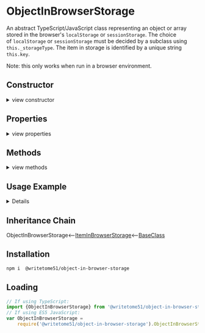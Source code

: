 # ObjectInBrowserStorage

An abstract TypeScript/JavaScript class representing an object or array  
stored in the browser's `localStorage` or `sessionStorage`. The choice  
of `localStorage` or `sessionStorage` must be decided by a subclass using  
`this._storageType`. The item in storage is identified by a unique string  
`this.key`.

Note: this only works when run in a browser environment.

## Constructor

<details>
<summary>view constructor</summary>

```ts
constructor(
    key? = ''  // gets assigned to this.key
)
```
</details>


## Properties
<details>
<summary>view properties</summary>

```ts
key: string // the unique ID for the stored object or array.

protected  _storageType: sessionStorage | localStorage
    
className: string // read-only
```
</details>


## Methods
<details>
<summary>view methods</summary>

```ts
set(value: Object | any[]): void
    // Saves item `value` in storage.  Replaces previous value, if any.

get(): Object | any[]
    // Returns the stored object or array.

getAsJSON(): string
    // Returns stored object or array as JSON.

modify(changes: Object | any[]): void
    // `changes` does not replace the current value.  It is merged into the current value.

remove(): void
    // After calling this, both the key and value are no longer in
    // storage.  You can store the item again by calling this.set(value)
```
The methods below are not important to know about in order to use this  
class.  They're inherited from [BaseClass](https://github.com/writetome51/typescript-base-class#baseclass) .
```
protected   _createGetterAndOrSetterForEach(
		propertyNames: string[],
		configuration: IGetterSetterConfiguration
	   ) : void
    /*********************
    Use this method when you have a bunch of properties that need getter and/or 
    setter functions that all do the same thing. You pass in an array of string 
    names of those properties, and the method attaches the same getter and/or 
    setter function to each property.
    IGetterSetterConfiguration is this object:
    {
        get_setterFunction?: (
             propertyName: string, index?: number, propertyNames?: string[]
        ) => Function,
	    // get_setterFunction takes the property name as first argument and 
	    // returns the setter function.  The setter function must take one 
	    // parameter and return void.
	    
        get_getterFunction?: (
             propertyName: string, index?: number, propertyNames?: string[]
        ) => Function
	    // get_getterFunction takes the property name as first argument and 
	    // returns the getter function.  The getter function must return something.
    }
    *********************/ 
	   
	   
protected   _returnThis_after(voidExpression: any) : this
    // voidExpression is executed, then function returns this.
    // Even if voidExpression returns something, the returned data isn't used.


protected   _errorIfPropertyHasNoValue(
                property: string, // can contain dot-notation, i.e., 'property.subproperty'
                propertyNameInError? = ''
            ) : void
    // If value of this[property] is undefined or null, it triggers fatal error:
    // `The property "${propertyNameInError}" has no value.`
```
</details>


## Usage Example
<details>

```
export class ObjectInLocalStorage extends ObjectInBrowserStorage {

    constructor(
        key = '',
        value: Object | any[] = {}
    ) {
        super(key);
		
        this._storageType = localStorage;
        if ((this.key !== '') && (value !== undefined)) this.set(value);
    }

}
```
</details>



## Inheritance Chain

ObjectInBrowserStorage<--[ItemInBrowserStorage](https://github.com/writetome51/item-in-browser-storage#iteminbrowserstorage)<--[BaseClass](https://github.com/writetome51/typescript-base-class#baseclass)


## Installation

```bash
npm i  @writetome51/object-in-browser-storage
```

## Loading
```ts
// If using TypeScript:
import {ObjectInBrowserStorage} from '@writetome51/object-in-browser-storage';
// If using ES5 JavaScript:
var ObjectInBrowserStorage = 
    require('@writetome51/object-in-browser-storage').ObjectInBrowserStorage;
```

